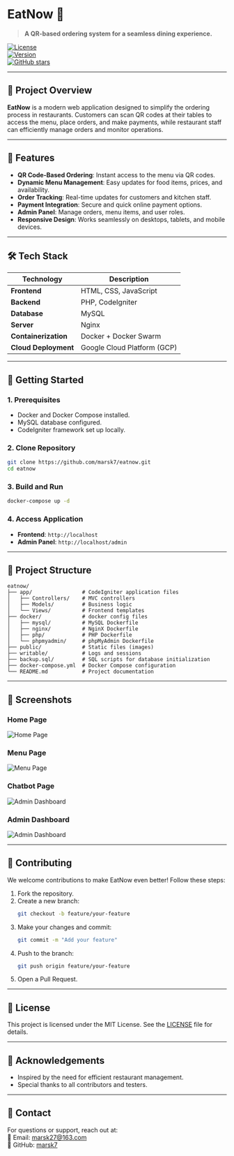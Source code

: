 # **EatNow** 🍴  
> **A QR-based ordering system for a seamless dining experience.**

[![License](https://img.shields.io/github/license/marsk7/eatnow)](LICENSE)  
[![Version](https://img.shields.io/badge/version-1.0.0-blue)](https://github.com/marsk7/eatnow/releases)  
[![GitHub stars](https://img.shields.io/github/stars/marsk7/eatnow)](https://github.com/marsk7/eatnow/stargazers)  
<!-- [Live Demo](http://et-now.com/) | [Documentation](#) -->
---

## 📌 **Project Overview**

**EatNow** is a modern web application designed to simplify the ordering process in restaurants. Customers can scan QR codes at their tables to access the menu, place orders, and make payments, while restaurant staff can efficiently manage orders and monitor operations.

---

## 🎯 **Features**

- **QR Code-Based Ordering**: Instant access to the menu via QR codes.  
- **Dynamic Menu Management**: Easy updates for food items, prices, and availability.  
- **Order Tracking**: Real-time updates for customers and kitchen staff.  
- **Payment Integration**: Secure and quick online payment options.  
- **Admin Panel**: Manage orders, menu items, and user roles.  
- **Responsive Design**: Works seamlessly on desktops, tablets, and mobile devices.

---

## 🛠️ **Tech Stack**

| **Technology**    | **Description**                     |
|--------------------|-------------------------------------|
| **Frontend**       | HTML, CSS, JavaScript              |
| **Backend**        | PHP, CodeIgniter                   |
| **Database**       | MySQL                              |
| **Server**         | Nginx                              |
| **Containerization** | Docker + Docker Swarm             |
| **Cloud Deployment** | Google Cloud Platform (GCP)       |

---

## 🚀 **Getting Started**

### **1. Prerequisites**

- Docker and Docker Compose installed.
- MySQL database configured.
- CodeIgniter framework set up locally.

### **2. Clone Repository**

```bash
git clone https://github.com/marsk7/eatnow.git
cd eatnow
```

### **3. Build and Run**

```bash
docker-compose up -d
```

### **4. Access Application**

- **Frontend**: `http://localhost`  
- **Admin Panel**: `http://localhost/admin`  
  <!--
  - Default Admin Credentials:  
    - **Username**: `admin`  
    - **Password**: `password123`
    -->

---

## 📂 **Project Structure**

```plaintext
eatnow/
├── app/                # CodeIgniter application files
│   ├── Controllers/    # MVC controllers
│   ├── Models/         # Business logic
│   └── Views/          # Frontend templates
├── docker/             # docker config files
│   ├── mysql/          # MySQL Dockerfile
│   ├── nginx/          # NginX Dockerfile
│   ├── php/            # PHP Dockerfile
│   └── phpmyadmin/     # phpMyAdmin Dockerfile
├── public/             # Static files (images)
├── writable/           # Logs and sessions
├── backup.sql/         # SQL scripts for database initialization
├── docker-compose.yml  # Docker Compose configuration
└── README.md           # Project documentation
```

---

## 📸 **Screenshots**

### **Home Page**
![Home Page](https://private-user-images.githubusercontent.com/102530097/393290274-75042cd0-2af9-4bf5-997b-4e59ff36f028.png?jwt=eyJhbGciOiJIUzI1NiIsInR5cCI6IkpXVCJ9.eyJpc3MiOiJnaXRodWIuY29tIiwiYXVkIjoicmF3LmdpdGh1YnVzZXJjb250ZW50LmNvbSIsImtleSI6ImtleTUiLCJleHAiOjE3MzM0OTYzNTAsIm5iZiI6MTczMzQ5NjA1MCwicGF0aCI6Ii8xMDI1MzAwOTcvMzkzMjkwMjc0LTc1MDQyY2QwLTJhZjktNGJmNS05OTdiLTRlNTlmZjM2ZjAyOC5wbmc_WC1BbXotQWxnb3JpdGhtPUFXUzQtSE1BQy1TSEEyNTYmWC1BbXotQ3JlZGVudGlhbD1BS0lBVkNPRFlMU0E1M1BRSzRaQSUyRjIwMjQxMjA2JTJGdXMtZWFzdC0xJTJGczMlMkZhd3M0X3JlcXVlc3QmWC1BbXotRGF0ZT0yMDI0MTIwNlQxNDQwNTBaJlgtQW16LUV4cGlyZXM9MzAwJlgtQW16LVNpZ25hdHVyZT1iNDNkZmQyMDI3MGUzNjM0MTBlZTVkYzkyOWRiOGZkNTZjMzM2YTg0ZTM4NTJjYTM5NTFhMmIyMzMxYmY4ZDU5JlgtQW16LVNpZ25lZEhlYWRlcnM9aG9zdCJ9.jTCsVev4jNqKmsLccJkq0AFqqIcDdfA9nTtHh60lhDU)

### **Menu Page**
![Menu Page](https://private-user-images.githubusercontent.com/102530097/393290321-7411788f-9f0d-4c67-b1cb-6d12af8f2823.png?jwt=eyJhbGciOiJIUzI1NiIsInR5cCI6IkpXVCJ9.eyJpc3MiOiJnaXRodWIuY29tIiwiYXVkIjoicmF3LmdpdGh1YnVzZXJjb250ZW50LmNvbSIsImtleSI6ImtleTUiLCJleHAiOjE3MzM0OTYzNTAsIm5iZiI6MTczMzQ5NjA1MCwicGF0aCI6Ii8xMDI1MzAwOTcvMzkzMjkwMzIxLTc0MTE3ODhmLTlmMGQtNGM2Ny1iMWNiLTZkMTJhZjhmMjgyMy5wbmc_WC1BbXotQWxnb3JpdGhtPUFXUzQtSE1BQy1TSEEyNTYmWC1BbXotQ3JlZGVudGlhbD1BS0lBVkNPRFlMU0E1M1BRSzRaQSUyRjIwMjQxMjA2JTJGdXMtZWFzdC0xJTJGczMlMkZhd3M0X3JlcXVlc3QmWC1BbXotRGF0ZT0yMDI0MTIwNlQxNDQwNTBaJlgtQW16LUV4cGlyZXM9MzAwJlgtQW16LVNpZ25hdHVyZT00MWM3MTE5ZWU0MWQwYjlkYTQxZDRiYTgwMmY4MmRkNTcxNTRjYjdlZjllNDhjNDE4ZmMzZDdiMmFmMjVkOTZlJlgtQW16LVNpZ25lZEhlYWRlcnM9aG9zdCJ9.bNLN6lJxuFoUYU4IoBXokc_xzxN_pUhFU6eXiIcPdTk)

### **Chatbot Page**
![Admin Dashboard](https://private-user-images.githubusercontent.com/102530097/393292732-39355057-fba4-4ef9-b0ad-5a25b4fcf62e.png?jwt=eyJhbGciOiJIUzI1NiIsInR5cCI6IkpXVCJ9.eyJpc3MiOiJnaXRodWIuY29tIiwiYXVkIjoicmF3LmdpdGh1YnVzZXJjb250ZW50LmNvbSIsImtleSI6ImtleTUiLCJleHAiOjE3MzM0OTY2MjEsIm5iZiI6MTczMzQ5NjMyMSwicGF0aCI6Ii8xMDI1MzAwOTcvMzkzMjkyNzMyLTM5MzU1MDU3LWZiYTQtNGVmOS1iMGFkLTVhMjViNGZjZjYyZS5wbmc_WC1BbXotQWxnb3JpdGhtPUFXUzQtSE1BQy1TSEEyNTYmWC1BbXotQ3JlZGVudGlhbD1BS0lBVkNPRFlMU0E1M1BRSzRaQSUyRjIwMjQxMjA2JTJGdXMtZWFzdC0xJTJGczMlMkZhd3M0X3JlcXVlc3QmWC1BbXotRGF0ZT0yMDI0MTIwNlQxNDQ1MjFaJlgtQW16LUV4cGlyZXM9MzAwJlgtQW16LVNpZ25hdHVyZT1iZTYzM2Y0MTMzODMxNmQwYTFjN2Q1YTM2NGMyODI5YWVjZTRjZDk5MTUyNDUyYmIxMGFiNWNjMjU2NWVjOWFhJlgtQW16LVNpZ25lZEhlYWRlcnM9aG9zdCJ9.qSuqcl7cv7Zv1UKkrrhQKcvMJjg509b2auLTBSP2VYA)

### **Admin Dashboard**
![Admin Dashboard](https://private-user-images.githubusercontent.com/102530097/393290255-b783d06c-7343-4395-82c9-9eb75def702f.png?jwt=eyJhbGciOiJIUzI1NiIsInR5cCI6IkpXVCJ9.eyJpc3MiOiJnaXRodWIuY29tIiwiYXVkIjoicmF3LmdpdGh1YnVzZXJjb250ZW50LmNvbSIsImtleSI6ImtleTUiLCJleHAiOjE3MzM0OTYzNTAsIm5iZiI6MTczMzQ5NjA1MCwicGF0aCI6Ii8xMDI1MzAwOTcvMzkzMjkwMjU1LWI3ODNkMDZjLTczNDMtNDM5NS04MmM5LTllYjc1ZGVmNzAyZi5wbmc_WC1BbXotQWxnb3JpdGhtPUFXUzQtSE1BQy1TSEEyNTYmWC1BbXotQ3JlZGVudGlhbD1BS0lBVkNPRFlMU0E1M1BRSzRaQSUyRjIwMjQxMjA2JTJGdXMtZWFzdC0xJTJGczMlMkZhd3M0X3JlcXVlc3QmWC1BbXotRGF0ZT0yMDI0MTIwNlQxNDQwNTBaJlgtQW16LUV4cGlyZXM9MzAwJlgtQW16LVNpZ25hdHVyZT1lOGY3MjdjNTc5YWYzN2Y0MGJlZGVhOWVjMGY0M2ExYzQyYTE3MGY2NWJkMzE3MTQ0OWQ4NTYyNmQyYjQxYzc0JlgtQW16LVNpZ25lZEhlYWRlcnM9aG9zdCJ9.gJUQT7B018z_T3sewwKWW-9YXPIcvBLV03K2TIQTlCU)

---

## 🧩 **Contributing**

We welcome contributions to make EatNow even better! Follow these steps:

1. Fork the repository.
2. Create a new branch:  
   ```bash
   git checkout -b feature/your-feature
   ```
3. Make your changes and commit:  
   ```bash
   git commit -m "Add your feature"
   ```
4. Push to the branch:  
   ```bash
   git push origin feature/your-feature
   ```
5. Open a Pull Request.

---

## 📄 **License**

This project is licensed under the MIT License. See the [LICENSE](LICENSE) file for details.

---

## 🌟 **Acknowledgements**

- Inspired by the need for efficient restaurant management.
- Special thanks to all contributors and testers.

---

## 📝 **Contact**

For questions or support, reach out at:  
📧 Email: [marsk27@163.com](mailto:marsk27@163.com)  
📌 GitHub: [marsk7](https://github.com/marsk7)  
